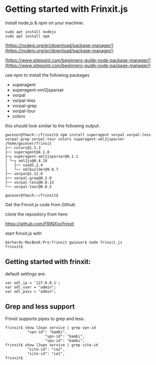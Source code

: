 # Getting started with Frinxit.js

install node.js & npm on your machine:

~~~~
sudo apt install nodejs
sudo apt install npm
~~~~

[https://nodejs.org/en/download/package-manager/](https://nodejs.org/en/download/package-manager/)

[https://www.sitepoint.com/beginners-guide-node-package-manager/](https://www.sitepoint.com/beginners-guide-node-package-manager/)

use npm to install the following packages

* superagent
* superagent-xml2jsparser
* vorpal
* vorpal-less
* vorpal-grep
* vorpal-tour
* colors 

this should look similar to the following output:

~~~~
gwieser@fmach:~/frinxit$ npm install superagent vorpal vorpal-less vorpal-grep vorpal-tour colors superagent-xml2jsparser
/home/gwieser/frinxit
├── colors@1.3.3
├── superagent@4.1.0
├─┬ superagent-xml2jsparser@0.1.1
│ └─┬ xml2js@0.4.19
│   ├── sax@1.2.4
│   └── xmlbuilder@9.0.7
├── vorpal@1.12.0
├── vorpal-grep@0.2.0
├── vorpal-less@0.0.13
└── vorpal-tour@0.0.5

gwieser@fmach:~/frinxit$
~~~~

Get the Frinxit.js code from Github

clone the repository from here:

https://github.com/FRINXio/frinxit

start frinxit.js with

~~~~
Gerhards-MacBook-Pro:frinxit gwieser$ node frinxit.js 
frinxit$ 
~~~~


## Getting started with frinxit:

default settings are:

~~~~
var odl_ip = '127.0.0.1';
var odl_user = "admin";
var odl_pass = "admin";
~~~~

## Grep and less support
Frinxit supports pipes to grep and less:

~~~~
frinxit$ show l3vpn service | grep vpn-id
          "vpn-id": "bambi",
                  "vpn-id": "bambi",
                  "vpn-id": "bambi",
frinxit$ show l3vpn service | grep site-id
          "site-id": "ce2",
          "site-id": "ce1",
frinxit$ 
~~~~

